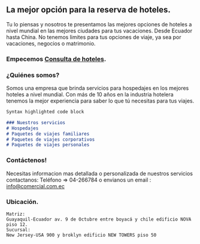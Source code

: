 ##  La mejor opción para la reserva de hoteles.

Tu lo piensas y nosotros te presentamos las mejores opciones de hoteles a nivel mundial en las mejores ciudades para tus vacaciones. Desde Ecuador hasta China. No tenemos limites para tus opciones de viaje, ya sea por vacaciones, negocios o matrimonio.

### Empecemos  [Consulta de hoteles](https://jimmygranados.github.io/reservar/paises.html).

### ¿Quiénes somos?

Somos una empresa que brinda servicios para hospedajes en los mejores hoteles a nivel mundial. Con más de 10 años en la industria hotelera tenemos la mejor experiencia para saber lo que tú necesitas para tus viajes.

```markdown
Syntax highlighted code block

### Nuestros servicios
# Hospedajes
# Paquetes de viajes familiares
# Paquetes de viajes corporativos
# Paquetes de viajes personales


```


### Contáctenos!

Necesitas informacion mas detallada o personalizada de nuestros servicios contactanos: 
Teléfono => 04-266784 o envianos un email : info@comercial.com.ec

### Ubicación.

    Matriz: 
    Guayaquil-Ecuador av. 9 de Octubre entre boyacá y chile edificio NOVA piso 12.
    Sucursal: 
    New Jersey-USA 900 y broklyn edificio NEW TOWERS piso 50
